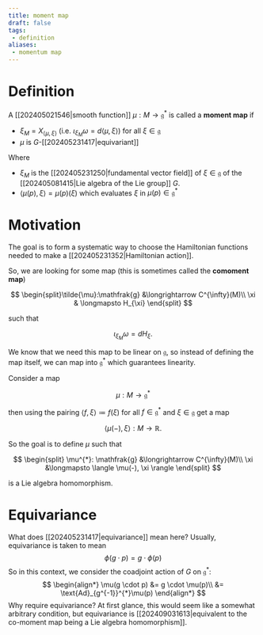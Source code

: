 ```yaml
---
title: moment map
draft: false
tags:
 - definition
aliases:
 - momentum map
---
```

# Definition
A [[202405021546|smooth function]] $\mu:M \to \mathfrak{g}^{*}$ is called a **moment map** if
- $\xi_{M} = X_{\langle\mu, \xi\rangle}$ (i.e. $\iota_{\xi_{M}}\omega = d\langle \mu, \xi\rangle$) for all $\xi \in \mathfrak{g}$
- $\mu$ is $G$-[[202405231417|equivariant]]

Where 
- $\xi_M$ is the [[202405231250|fundamental vector field]] of $\xi \in \mathfrak{g}$ of the [[202405081415|Lie algebra of the Lie group]] $G$.
- $\langle \mu(p), \xi \rangle = \mu(p)(\xi)$ which evaluates $\xi$ in $\mu(p) \in \mathfrak{g}^*$

# Motivation
The goal is to form a systematic way to choose the Hamiltonian functions needed to make a [[202405231352|Hamiltonian action]]. 

So, we are looking for some map (this is sometimes called the **comoment map**)

$$
\begin{split}\tilde{\mu}:\mathfrak{g} &\longrightarrow C^{\infty}(M)\\
						   \xi & \longmapsto H_{\xi}
\end{split}
$$

such that

$$ \iota_{\xi_{M}}\omega = dH_{\xi}.$$

We know that we need this map to be linear on $\mathfrak{g}$, so instead of defining the map itself, we can map into $\mathfrak{g}^{*}$ which guarantees linearity.

Consider a map

$$ \mu:M \to \mathfrak{g}^{*}$$

then using the pairing $\langle f, \xi\rangle \coloneq f(\xi)$ for all $f \in \mathfrak{g}^{*}$ and $\xi \in \mathfrak{g}$ get a map

$$ \langle\mu(-), \xi\rangle: M \longrightarrow \mathbb{R}.$$

So the goal is to define $\mu$ such that

$$
\begin{split} \mu^{*}: \mathfrak{g} &\longrightarrow C^{\infty}(M)\\
\xi &\longmapsto \langle \mu(-), \xi \rangle
\end{split}
$$

is a Lie algebra homomorphism.

# Equivariance
What does [[202405231417|equivariance]] mean here?
Usually, equivariance is taken to mean
$$ \phi(g\cdot p) = g\cdot \phi(p)$$
So in this context, we consider the coadjoint action of $G$ on $\mathfrak{g}^{*}$:
$$
\begin{align*}
\mu(g \cdot p) &= g \cdot \mu(p)\\
&= \text{Ad}_{g^{-1}}^{*}\mu(p)
\end{align*}
$$
Why require equivariance? At first glance, this would seem like a somewhat arbitrary condition, but equivariance is [[202409031613|equivalent to the co-moment map being a Lie algebra homomorphism]].

